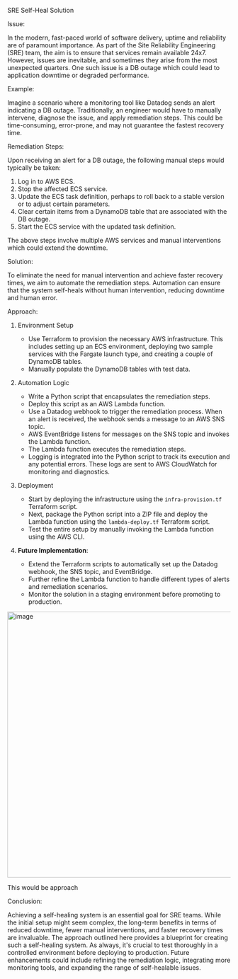 SRE Self-Heal Solution

Issue:

In the modern, fast-paced world of software delivery, uptime and reliability are of paramount importance. As part of the Site Reliability Engineering (SRE) team, the aim is to ensure that services remain available 24x7. However, issues are inevitable, and sometimes they arise from the most unexpected quarters. One such issue is a DB outage which could lead to application downtime or degraded performance.

Example:

Imagine a scenario where a monitoring tool like Datadog sends an alert indicating a DB outage. Traditionally, an engineer would have to manually intervene, diagnose the issue, and apply remediation steps. This could be time-consuming, error-prone, and may not guarantee the fastest recovery time.

Remediation Steps:

Upon receiving an alert for a DB outage, the following manual steps would typically be taken:

1. Log in to AWS ECS.
2. Stop the affected ECS service.
3. Update the ECS task definition, perhaps to roll back to a stable version or to adjust certain parameters.
4. Clear certain items from a DynamoDB table that are associated with the DB outage.
5. Start the ECS service with the updated task definition.

The above steps involve multiple AWS services and manual interventions which could extend the downtime.

Solution:

To eliminate the need for manual intervention and achieve faster recovery times, we aim to automate the remediation steps. Automation can ensure that the system self-heals without human intervention, reducing downtime and human error.

Approach:

1. Environment Setup
   - Use Terraform to provision the necessary AWS infrastructure. This includes setting up an ECS environment, deploying two sample services with the Fargate launch type, and creating a couple of DynamoDB tables. 
   - Manually populate the DynamoDB tables with test data.

2. Automation Logic
   - Write a Python script that encapsulates the remediation steps.
   - Deploy this script as an AWS Lambda function.
   - Use a Datadog webhook to trigger the remediation process. When an alert is received, the webhook sends a message to an AWS SNS topic.
   - AWS EventBridge listens for messages on the SNS topic and invokes the Lambda function.
   - The Lambda function executes the remediation steps.
   - Logging is integrated into the Python script to track its execution and any potential errors. These logs are sent to AWS CloudWatch for monitoring and diagnostics.

3. Deployment
   - Start by deploying the infrastructure using the `infra-provision.tf` Terraform script.
   - Next, package the Python script into a ZIP file and deploy the Lambda function using the `lambda-deploy.tf` Terraform script.
   - Test the entire setup by manually invoking the Lambda function using the AWS CLI.

4. **Future Implementation**:
   - Extend the Terraform scripts to automatically set up the Datadog webhook, the SNS topic, and EventBridge.
   - Further refine the Lambda function to handle different types of alerts and remediation scenarios.
   - Monitor the solution in a staging environment before promoting to production.
  
<img width="601" alt="image" src="https://github.com/ashaf3/sre-solution-self-heal/assets/30082580/735ef31b-5b2d-4459-b574-a3a4ad3e741a">

This would be approach 



 Conclusion:

Achieving a self-healing system is an essential goal for SRE teams. While the initial setup might seem complex, the long-term benefits in terms of reduced downtime, fewer manual interventions, and faster recovery times are invaluable. The approach outlined here provides a blueprint for creating such a self-healing system. As always, it's crucial to test thoroughly in a controlled environment before deploying to production. Future enhancements could include refining the remediation logic, integrating more monitoring tools, and expanding the range of self-healable issues.
